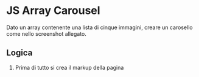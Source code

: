 JS Array Carousel
===
Dato un array contenente una lista di cinque immagini, creare un carosello come nello screenshot allegato.
## Logica
1. Prima di tutto si crea il markup della pagina

